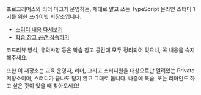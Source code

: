 프로그래머스와 리더 마크가 운영하는, 제대로 알고 쓰는 TypeScript 온라인 스터디 1기를 위한 프라이빗 저장소입니다.
- [스터디 내용 다시보기](https://programmers.co.kr/learn/courses/9940)
- [학습 참고 공간 접속하기](https://school.programmers.co.kr/courses/9966)

코드리뷰 방식, 유의사항 등은 학습 참고 공간에 모두 정리되어 있으니, 꼭 내용을 숙지해주세요.

또한 이 저장소는 교육 운영자, 리더, 그리고 스터디원을 대상으로만 열려있는 Private 저장소이며,
스터디가 끝나도 닫지 않고 그대로 둡니다. 나중에 복습, 또는 리마인드 하고 싶은 것이 있을 때 찾아오세요!
